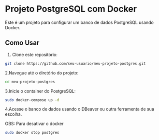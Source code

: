 # Projeto PostgreSQL com Docker

Este é um projeto para configurar um banco de dados PostgreSQL usando Docker.

## Como Usar

1. Clone este repositório:

 ```bash
 git clone https://github.com/seu-usuario/meu-projeto-postgres.git
```


2.Navegue até o diretório do projeto:

```bash
cd meu-projeto-postgres
```


3.Inicie o container do PostgreSQL:

```bash
sudo docker-compose up -d
```

4.Acesse o banco de dados usando o DBeaver ou outra ferramenta de sua escolha.


OBS: Para desativar o docker 

```bash
sudo docker stop postgres
```
